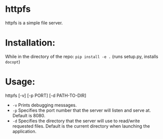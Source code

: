 # httpfs

httpfs is a simple file server.

# Installation:
While in the directory of the repo:
`pip install -e .` (runs setup.py, installs `docopt`)

# Usage:
httpfs [-v] [-p PORT] [-d PATH-TO-DIR]<br/>
- `-v`   Prints debugging messages.<br/>
- `-p` Specifies the port number that the server will listen and serve at. Default is 8080. <br/>
- `-d`   Specifies the directory that the server will use to read/write requested files. Default is the current directory when launching the application. <br/>
